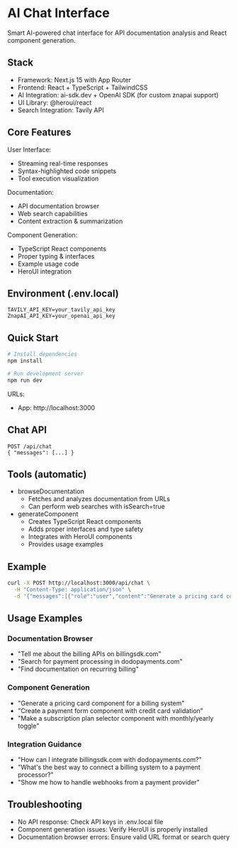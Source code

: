 # AI Chat Interface

Smart AI-powered chat interface for API documentation analysis and React component generation.

## Stack
- Framework: Next.js 15 with App Router
- Frontend: React + TypeScript + TailwindCSS
- AI Integration: ai-sdk.dev + OpenAI SDK (for custom znapai support)
- UI Library: @heroui/react 
- Search Integration: Tavily API

## Core Features
User Interface:
- Streaming real-time responses
- Syntax-highlighted code snippets
- Tool execution visualization

Documentation:
- API documentation browser
- Web search capabilities
- Content extraction & summarization

Component Generation:
- TypeScript React components
- Proper typing & interfaces
- Example usage code
- HeroUI integration

## Environment (.env.local)
```
TAVILY_API_KEY=your_tavily_api_key
ZnapAI_API_KEY=your_openai_api_key
```

## Quick Start
```bash
# Install dependencies
npm install

# Run development server
npm run dev
```

URLs:
- App: http://localhost:3000

## Chat API
```
POST /api/chat
{ "messages": [...] }
```

## Tools (automatic)
- browseDocumentation
  - Fetches and analyzes documentation from URLs
  - Can perform web searches with isSearch=true
- generateComponent
  - Creates TypeScript React components
  - Adds proper interfaces and type safety
  - Integrates with HeroUI components
  - Provides usage examples

## Example
```bash
curl -X POST http://localhost:3000/api/chat \
  -H "Content-Type: application/json" \
  -d '{"messages":[{"role":"user","content":"Generate a pricing card component"}]}'
```

## Usage Examples

### Documentation Browser
- "Tell me about the billing APIs on billingsdk.com"
- "Search for payment processing in dodopayments.com"
- "Find documentation on recurring billing"

### Component Generation
- "Generate a pricing card component for a billing system"
- "Create a payment form component with credit card validation"
- "Make a subscription plan selector component with monthly/yearly toggle"

### Integration Guidance
- "How can I integrate billingsdk.com with dodopayments.com?"
- "What's the best way to connect a billing system to a payment processor?"
- "Show me how to handle webhooks from a payment provider"

## Troubleshooting
- No API response: Check API keys in .env.local file
- Component generation issues: Verify HeroUI is properly installed
- Documentation browser errors: Ensure valid URL format or search query
